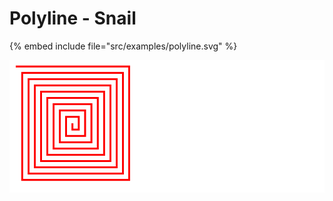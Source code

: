 # Polyline - Snail

{% embed include file="src/examples/polyline.svg" %}

![Polygon](../examples/polyline.svg)



